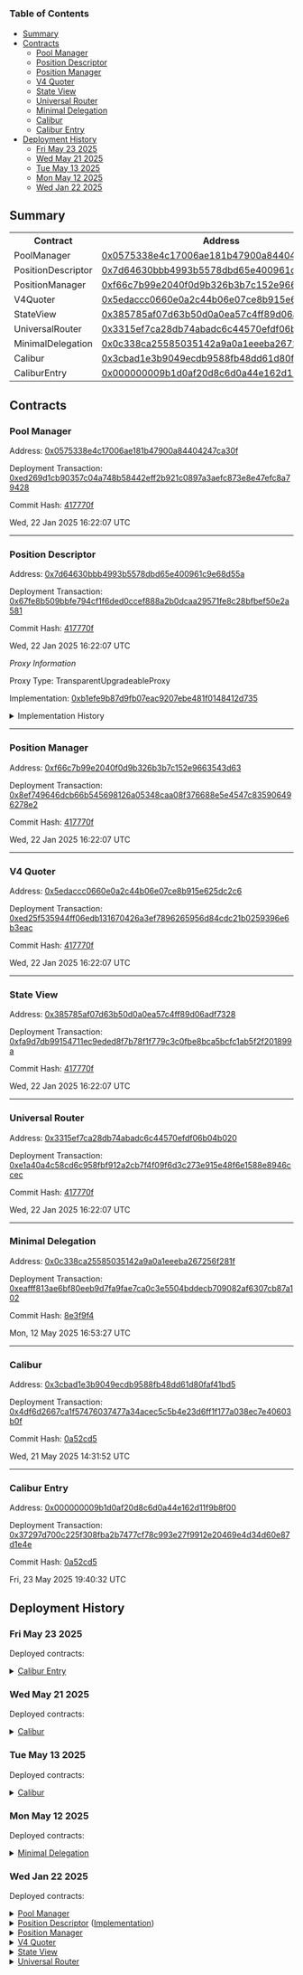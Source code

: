 # 


### Table of Contents
- [Summary](#summary)
- [Contracts](#contracts)
	- [Pool Manager](#pool-manager)
	- [Position Descriptor](#position-descriptor)
	- [Position Manager](#position-manager)
	- [V4 Quoter](#v4-quoter)
	- [State View](#state-view)
	- [Universal Router](#universal-router)
	- [Minimal Delegation](#minimal-delegation)
	- [Calibur](#calibur)
	- [Calibur Entry](#calibur-entry)
- [Deployment History](#deployment-history)
	- [Fri May 23 2025](#fri-may-23-2025)
	- [Wed May 21 2025](#wed-may-21-2025)
	- [Tue May 13 2025](#tue-may-13-2025)
	- [Mon May 12 2025](#mon-may-12-2025)
	- [Wed Jan 22 2025](#wed-jan-22-2025)

## Summary
<table>
<tr>
    <th>Contract</th>
    <th>Address</th>
    <th>Version</th>
</tr><tr>
    <td>PoolManager</td>
    <td><a href="https://explorer.zora.energy/address/0x0575338e4c17006ae181b47900a84404247ca30f" target="_blank">0x0575338e4c17006ae181b47900a84404247ca30f</a></td>
    <td>N/A</td>
    </tr>
<tr>
    <td>PositionDescriptor</td>
    <td><a href="https://explorer.zora.energy/address/0x7d64630bbb4993b5578dbd65e400961c9e68d55a" target="_blank">0x7d64630bbb4993b5578dbd65e400961c9e68d55a</a></td>
    <td>N/A</td>
    </tr>
<tr>
    <td>PositionManager</td>
    <td><a href="https://explorer.zora.energy/address/0xf66c7b99e2040f0d9b326b3b7c152e9663543d63" target="_blank">0xf66c7b99e2040f0d9b326b3b7c152e9663543d63</a></td>
    <td>N/A</td>
    </tr>
<tr>
    <td>V4Quoter</td>
    <td><a href="https://explorer.zora.energy/address/0x5edaccc0660e0a2c44b06e07ce8b915e625dc2c6" target="_blank">0x5edaccc0660e0a2c44b06e07ce8b915e625dc2c6</a></td>
    <td>N/A</td>
    </tr>
<tr>
    <td>StateView</td>
    <td><a href="https://explorer.zora.energy/address/0x385785af07d63b50d0a0ea57c4ff89d06adf7328" target="_blank">0x385785af07d63b50d0a0ea57c4ff89d06adf7328</a></td>
    <td>N/A</td>
    </tr>
<tr>
    <td>UniversalRouter</td>
    <td><a href="https://explorer.zora.energy/address/0x3315ef7ca28db74abadc6c44570efdf06b04b020" target="_blank">0x3315ef7ca28db74abadc6c44570efdf06b04b020</a></td>
    <td>N/A</td>
    </tr>
<tr>
    <td>MinimalDelegation</td>
    <td><a href="https://explorer.zora.energy/address/0x0c338ca25585035142a9a0a1eeeba267256f281f" target="_blank">0x0c338ca25585035142a9a0a1eeeba267256f281f</a></td>
    <td>N/A</td>
    </tr>
<tr>
    <td>Calibur</td>
    <td><a href="https://explorer.zora.energy/address/0x3cbad1e3b9049ecdb9588fb48dd61d80faf41bd5" target="_blank">0x3cbad1e3b9049ecdb9588fb48dd61d80faf41bd5</a></td>
    <td>N/A</td>
    </tr>
<tr>
    <td>CaliburEntry</td>
    <td><a href="https://explorer.zora.energy/address/0x000000009b1d0af20d8c6d0a44e162d11f9b8f00" target="_blank">0x000000009b1d0af20d8c6d0a44e162d11f9b8f00</a></td>
    <td>N/A</td>
    </tr></table>

## Contracts

### Pool Manager

Address: [0x0575338e4c17006ae181b47900a84404247ca30f](https://explorer.zora.energy/address/0x0575338e4c17006ae181b47900a84404247ca30f)

Deployment Transaction: [0xed269d1cb90357c04a748b58442eff2b921c0897a3aefc873e8e47efc8a79428](https://explorer.zora.energy/tx/0xed269d1cb90357c04a748b58442eff2b921c0897a3aefc873e8e47efc8a79428)



Commit Hash: [417770f](git@github.com:Uniswap/contracts/commit/417770f)

Wed, 22 Jan 2025 16:22:07 UTC



---

### Position Descriptor

Address: [0x7d64630bbb4993b5578dbd65e400961c9e68d55a](https://explorer.zora.energy/address/0x7d64630bbb4993b5578dbd65e400961c9e68d55a)

Deployment Transaction: [0x67fe8b509bbfe794cf1f6ded0ccef888a2b0dcaa29571fe8c28bfbef50e2a581](https://explorer.zora.energy/tx/0x67fe8b509bbfe794cf1f6ded0ccef888a2b0dcaa29571fe8c28bfbef50e2a581)



Commit Hash: [417770f](git@github.com:Uniswap/contracts/commit/417770f)

Wed, 22 Jan 2025 16:22:07 UTC



_Proxy Information_



Proxy Type: TransparentUpgradeableProxy



Implementation: [0xb1efe9b87d9fb07eac9207ebe481f0148412d735](https://explorer.zora.energy/address/0xb1efe9b87d9fb07eac9207ebe481f0148412d735)



  <details>
  <summary>Implementation History</summary>
  <table>
      <tr>
          <th>Version</th>
          <th>Address</th>
          <th>Commit Hash</th>
      </tr>
      <tr>
          <td>N/A</td>
          <td><a href="https://explorer.zora.energy/address/0xb1efe9b87d9fb07eac9207ebe481f0148412d735" target="_blank">0xb1efe9b87d9fb07eac9207ebe481f0148412d735</a></td>
          <td><a href="git@github.com:Uniswap/contracts/commit/417770f" target="_blank">417770f</a></td>
      </tr>
  </table>
  </details>
    

---

### Position Manager

Address: [0xf66c7b99e2040f0d9b326b3b7c152e9663543d63](https://explorer.zora.energy/address/0xf66c7b99e2040f0d9b326b3b7c152e9663543d63)

Deployment Transaction: [0x8ef749646dcb66b545698126a05348caa08f376688e5e4547c835906496278e2](https://explorer.zora.energy/tx/0x8ef749646dcb66b545698126a05348caa08f376688e5e4547c835906496278e2)



Commit Hash: [417770f](git@github.com:Uniswap/contracts/commit/417770f)

Wed, 22 Jan 2025 16:22:07 UTC



---

### V4 Quoter

Address: [0x5edaccc0660e0a2c44b06e07ce8b915e625dc2c6](https://explorer.zora.energy/address/0x5edaccc0660e0a2c44b06e07ce8b915e625dc2c6)

Deployment Transaction: [0xed25f535944ff06edb131670426a3ef7896265956d84cdc21b0259396e6b3eac](https://explorer.zora.energy/tx/0xed25f535944ff06edb131670426a3ef7896265956d84cdc21b0259396e6b3eac)



Commit Hash: [417770f](git@github.com:Uniswap/contracts/commit/417770f)

Wed, 22 Jan 2025 16:22:07 UTC



---

### State View

Address: [0x385785af07d63b50d0a0ea57c4ff89d06adf7328](https://explorer.zora.energy/address/0x385785af07d63b50d0a0ea57c4ff89d06adf7328)

Deployment Transaction: [0xfa9d7db99154711ec9eded8f7b78f1f779c3c0fbe8bca5bcfc1ab5f2f201899a](https://explorer.zora.energy/tx/0xfa9d7db99154711ec9eded8f7b78f1f779c3c0fbe8bca5bcfc1ab5f2f201899a)



Commit Hash: [417770f](git@github.com:Uniswap/contracts/commit/417770f)

Wed, 22 Jan 2025 16:22:07 UTC



---

### Universal Router

Address: [0x3315ef7ca28db74abadc6c44570efdf06b04b020](https://explorer.zora.energy/address/0x3315ef7ca28db74abadc6c44570efdf06b04b020)

Deployment Transaction: [0xe1a40a4c58cd6c958fbf912a2cb7f4f09f6d3c273e915e48f6e1588e8946ccec](https://explorer.zora.energy/tx/0xe1a40a4c58cd6c958fbf912a2cb7f4f09f6d3c273e915e48f6e1588e8946ccec)



Commit Hash: [417770f](git@github.com:Uniswap/contracts/commit/417770f)

Wed, 22 Jan 2025 16:22:07 UTC



---

### Minimal Delegation

Address: [0x0c338ca25585035142a9a0a1eeeba267256f281f](https://explorer.zora.energy/address/0x0c338ca25585035142a9a0a1eeeba267256f281f)

Deployment Transaction: [0xeafff813ae6bf80eeb9d7fa9fae7ca0c3e5504bddecb709082af6307cb87a102](https://explorer.zora.energy/tx/0xeafff813ae6bf80eeb9d7fa9fae7ca0c3e5504bddecb709082af6307cb87a102)



Commit Hash: [8e3f9f4](git@github.com:Uniswap/contracts/commit/8e3f9f4)

Mon, 12 May 2025 16:53:27 UTC



---

### Calibur

Address: [0x3cbad1e3b9049ecdb9588fb48dd61d80faf41bd5](https://explorer.zora.energy/address/0x3cbad1e3b9049ecdb9588fb48dd61d80faf41bd5)

Deployment Transaction: [0x4df6d2667ca1f57476037477a34acec5c5b4e23d6ff1f177a038ec7e40603b0f](https://explorer.zora.energy/tx/0x4df6d2667ca1f57476037477a34acec5c5b4e23d6ff1f177a038ec7e40603b0f)



Commit Hash: [0a52cd5](git@github.com:Uniswap/contracts/commit/0a52cd5)

Wed, 21 May 2025 14:31:52 UTC



---

### Calibur Entry

Address: [0x000000009b1d0af20d8c6d0a44e162d11f9b8f00](https://explorer.zora.energy/address/0x000000009b1d0af20d8c6d0a44e162d11f9b8f00)

Deployment Transaction: [0x37297d700c225f308fba2b7477cf78c993e27f9912e20469e4d34d60e87d1e4e](https://explorer.zora.energy/tx/0x37297d700c225f308fba2b7477cf78c993e27f9912e20469e4d34d60e87d1e4e)



Commit Hash: [0a52cd5](git@github.com:Uniswap/contracts/commit/0a52cd5)

Fri, 23 May 2025 19:40:32 UTC



## Deployment History


### Fri May 23 2025

  

Deployed contracts:

<details>
  <summary>
    <a href="https://explorer.zora.energy/address/0x000000009b1d0af20d8c6d0a44e162d11f9b8f00">Calibur Entry</a>
  </summary>
  <table>
    <tr>
      <td>Commit hash: <a href="git@github.com:Uniswap/contracts/commit/0a52cd5" target="_blank">0a52cd5</a></td>
    </tr>
  </table>
</details>
  


### Wed May 21 2025

  

Deployed contracts:

<details>
  <summary>
    <a href="https://explorer.zora.energy/address/0x3cbad1e3b9049ecdb9588fb48dd61d80faf41bd5">Calibur</a>
  </summary>
  <table>
    <tr>
      <td>Commit hash: <a href="git@github.com:Uniswap/contracts/commit/0a52cd5" target="_blank">0a52cd5</a></td>
    </tr>
  </table>
</details>
  


### Tue May 13 2025

  

Deployed contracts:

<details>
  <summary>
    <a href="https://explorer.zora.energy/address/0x458f5a9f47a01bea5d7a32662660559d9ed3312c">Calibur</a>
  </summary>
  <table>
    <tr>
      <td>Commit hash: <a href="git@github.com:Uniswap/contracts/commit/ae93235" target="_blank">ae93235</a></td>
    </tr>
  </table>
</details>
  


### Mon May 12 2025

  

Deployed contracts:

<details>
  <summary>
    <a href="https://explorer.zora.energy/address/0x0c338ca25585035142a9a0a1eeeba267256f281f">Minimal Delegation</a>
  </summary>
  <table>
    <tr>
      <td>Commit hash: <a href="git@github.com:Uniswap/contracts/commit/8e3f9f4" target="_blank">8e3f9f4</a></td>
    </tr>
  </table>
</details>
  


### Wed Jan 22 2025

  

Deployed contracts:

<details>
  <summary>
    <a href="https://explorer.zora.energy/address/0x0575338e4c17006ae181b47900a84404247ca30f">Pool Manager</a>
  </summary>
  <table>
    <tr>
      <td>Commit hash: <a href="git@github.com:Uniswap/contracts/commit/417770f" target="_blank">417770f</a></td>
    </tr>
<tr>
      <th>Parameter</th>
      <th>Value</th>
    </tr>
    <tr>
      <td>initialOwner</td>
      <td><a href="https://explorer.zora.energy/address/0x36eEC182D0B24Df3DC23115D64DB521A93D5154f" target="_blank">0x36eEC182D0B24Df3DC23115D64DB521A93D5154f</a></td>
    </tr>
  </table>
</details>
<details>
  <summary>
    <a href="https://explorer.zora.energy/address/0x7d64630bbb4993b5578dbd65e400961c9e68d55a">Position Descriptor</a> (<a href="https://explorer.zora.energy/address/0xb1efe9b87d9fb07eac9207ebe481f0148412d735">Implementation</a>)
  </summary>
  <table>
    <tr>
      <td>Commit hash: <a href="git@github.com:Uniswap/contracts/commit/417770f" target="_blank">417770f</a></td>
    </tr>
<tr>
      <th>Parameter</th>
      <th>Value</th>
    </tr>
    <tr>
      <td>_poolManager</td>
      <td><a href="https://explorer.zora.energy/address/0x0575338e4C17006aE181B47900A84404247CA30f" target="_blank">0x0575338e4C17006aE181B47900A84404247CA30f</a></td>
    </tr>
    <tr>
      <td>_wrappedNative</td>
      <td><a href="https://explorer.zora.energy/address/0x4200000000000000000000000000000000000006" target="_blank">0x4200000000000000000000000000000000000006</a></td>
    </tr>
    <tr>
      <td>_nativeCurrencyLabelBytes</td>
      <td><a href="https://explorer.zora.energy/tx/0x4554480000000000000000000000000000000000000000000000000000000000" target="_blank">0x4554480000000000000000000000000000000000000000000000000000000000</a></td>
    </tr>
  </table>
</details>
<details>
  <summary>
    <a href="https://explorer.zora.energy/address/0xf66c7b99e2040f0d9b326b3b7c152e9663543d63">Position Manager</a>
  </summary>
  <table>
    <tr>
      <td>Commit hash: <a href="git@github.com:Uniswap/contracts/commit/417770f" target="_blank">417770f</a></td>
    </tr>
<tr>
      <th>Parameter</th>
      <th>Value</th>
    </tr>
    <tr>
      <td>_poolManager</td>
      <td><a href="https://explorer.zora.energy/address/0x0575338e4C17006aE181B47900A84404247CA30f" target="_blank">0x0575338e4C17006aE181B47900A84404247CA30f</a></td>
    </tr>
    <tr>
      <td>_permit2</td>
      <td><a href="https://explorer.zora.energy/address/0x000000000022D473030F116dDEE9F6B43aC78BA3" target="_blank">0x000000000022D473030F116dDEE9F6B43aC78BA3</a></td>
    </tr>
    <tr>
      <td>_unsubscribeGasLimit</td>
      <td>300000</td>
    </tr>
    <tr>
      <td>_tokenDescriptor</td>
      <td><a href="https://explorer.zora.energy/address/0x7d64630BBb4993b5578dbd65E400961C9E68D55a" target="_blank">0x7d64630BBb4993b5578dbd65E400961C9E68D55a</a></td>
    </tr>
    <tr>
      <td>_weth9</td>
      <td><a href="https://explorer.zora.energy/address/0x4200000000000000000000000000000000000006" target="_blank">0x4200000000000000000000000000000000000006</a></td>
    </tr>
  </table>
</details>
<details>
  <summary>
    <a href="https://explorer.zora.energy/address/0x5edaccc0660e0a2c44b06e07ce8b915e625dc2c6">V4 Quoter</a>
  </summary>
  <table>
    <tr>
      <td>Commit hash: <a href="git@github.com:Uniswap/contracts/commit/417770f" target="_blank">417770f</a></td>
    </tr>
<tr>
      <th>Parameter</th>
      <th>Value</th>
    </tr>
    <tr>
      <td>_poolManager</td>
      <td><a href="https://explorer.zora.energy/address/0x0575338e4C17006aE181B47900A84404247CA30f" target="_blank">0x0575338e4C17006aE181B47900A84404247CA30f</a></td>
    </tr>
  </table>
</details>
<details>
  <summary>
    <a href="https://explorer.zora.energy/address/0x385785af07d63b50d0a0ea57c4ff89d06adf7328">State View</a>
  </summary>
  <table>
    <tr>
      <td>Commit hash: <a href="git@github.com:Uniswap/contracts/commit/417770f" target="_blank">417770f</a></td>
    </tr>
<tr>
      <th>Parameter</th>
      <th>Value</th>
    </tr>
    <tr>
      <td>_poolManager</td>
      <td><a href="https://explorer.zora.energy/address/0x0575338e4C17006aE181B47900A84404247CA30f" target="_blank">0x0575338e4C17006aE181B47900A84404247CA30f</a></td>
    </tr>
  </table>
</details>
<details>
  <summary>
    <a href="https://explorer.zora.energy/address/0x3315ef7ca28db74abadc6c44570efdf06b04b020">Universal Router</a>
  </summary>
  <table>
    <tr>
      <td>Commit hash: <a href="git@github.com:Uniswap/contracts/commit/417770f" target="_blank">417770f</a></td>
    </tr>
<tr>
      <th>Parameter</th>
      <th>Value</th>
    </tr>
    <tr>
      <td>params</td>
      <td>{"permit2":"0x000000000022D473030F116dDEE9F6B43aC78BA3","weth9":"0x4200000000000000000000000000000000000006","v2Factory":"0x0F797dC7efaEA995bB916f268D919d0a1950eE3C","v3Factory":"0x7145F8aeef1f6510E92164038E1B6F8cB2c42Cbb","pairInitCodeHash":"0x96e8ac4277198ff8b6f785478aa9a39f403cb768dd02cbee326c3e7da348845f","poolInitCodeHash":"0xe34f199b19b2b4f47f68442619d555527d244f78a3297ea89325f843f87b8b54","v4PoolManager":"0x0575338e4C17006aE181B47900A84404247CA30f","v3NFTPositionManager":"0xbC91e8DfA3fF18De43853372A3d7dfe585137D78","v4PositionManager":"0xf66C7b99e2040f0D9b326B3b7c152E9663543D6"}</td>
    </tr>
  </table>
</details>
  